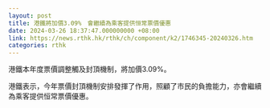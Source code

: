 ```yaml
---
layout: post
title: 港鐵將加價3.09%　會繼續為乘客提供恒常票價優惠
date: 2024-03-26 18:37:47.000000000 +08:00
link: https://news.rthk.hk/rthk/ch/component/k2/1746345-20240326.htm
categories: rthk
---
```


港鐵本年度票價調整觸及封頂機制，將加價3.09%。

港鐵表示，今年票價封頂機制安排發揮了作用，照顧了市民的負擔能力，亦會繼續為乘客提供恒常票價優惠。
